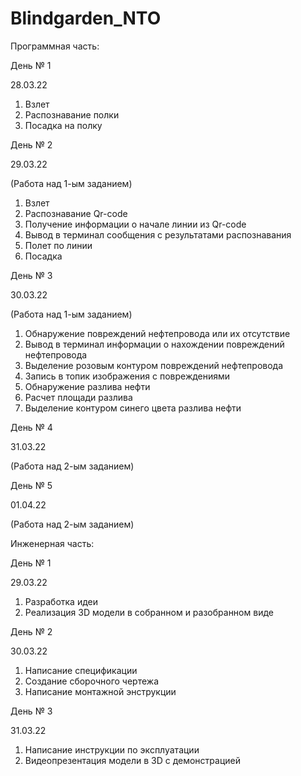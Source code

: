 # Blindgarden_NTO
Программная часть:

День № 1 

28.03.22

1) Взлет 
2) Pаспознавание полки
3) Посадка на полку


День № 2

29.03.22

(Работа над 1-ым заданием)

1) Взлет 
2) Распознавание Qr-code 
3) Получение информации о начале линии из Qr-code
4) Вывод в терминал сообщения с результатами распознавания
5) Полет по линии
6) Посадка 


День № 3

30.03.22

(Работа над 1-ым заданием) 

1) Обнаружение повреждений нефтепровода или их отсутствие 
2) Вывод в терминал информации о нахождении повреждений нефтепровода 
3) Выделение розовым контуром повреждений нефтепровода 
4) Запись в топик изображения с повреждениями 
5) Обнаружение разлива нефти
6) Расчет площади разлива
7) Выделение контуром синего цвета разлива нефти 

День № 4

31.03.22

(Работа над 2-ым заданием)


День № 5 

01.04.22

(Работа над 2-ым заданием)





Инженерная часть:

День № 1

29.03.22

1) Разработка идеи 
2) Реализация 3D модели в собранном и разобранном виде

День № 2

30.03.22

1) Написание спецификации
2) Создание сборочного чертежа 
3) Написание монтажной энструкции

День № 3

31.03.22

1) Написание инструкции по эксплуатации
2) Видеопрезентация модели в 3D с демонстрацией 







